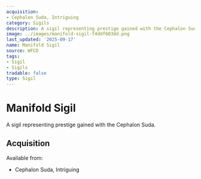 ```yaml
---
acquisition:
- Cephalon Suda, Intriguing
category: Sigils
description: A sigil representing prestige gained with the Cephalon Suda.
image: ../images/manifold-sigil-f4ddf603dd.png
last_updated: '2025-09-17'
name: Manifold Sigil
source: WFCD
tags:
- Sigil
- Sigils
tradable: false
type: Sigil
---
```


# Manifold Sigil

A sigil representing prestige gained with the Cephalon Suda.

## Acquisition

Available from:
- Cephalon Suda, Intriguing


